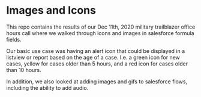# Images and Icons


This repo contains the results of our Dec 11th, 2020 military trailblazer office hours call where we walked through icons and images in salesforce formula fields.

Our basic use case was having an alert icon that could be displayed in a listview or report based on the age of a case.  I.e. a green icon for new cases, yellow for cases older than 5 hours, and a red icon for cases older than 10 hours.

In addition, we also looked at adding images and gifs to salesforce flows, including the ability to add audio.